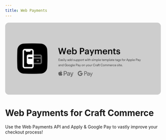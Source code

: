 ```yaml
---
title: Web Payments
---
```


![Web Payments](banner.jpg)

# Web Payments for Craft Commerce

Use the Web Payments API and Apply & Google Pay to vastly improve your checkout process!
